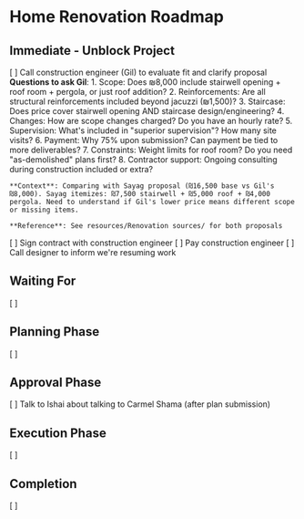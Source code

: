 # Home Renovation Roadmap

## Immediate - Unblock Project

[ ] Call construction engineer (Gil) to evaluate fit and clarify proposal
    **Questions to ask Gil**:
    1. Scope: Does ₪8,000 include stairwell opening + roof room + pergola, or just roof addition?
    2. Reinforcements: Are all structural reinforcements included beyond jacuzzi (₪1,500)?
    3. Staircase: Does price cover stairwell opening AND staircase design/engineering?
    4. Changes: How are scope changes charged? Do you have an hourly rate?
    5. Supervision: What's included in "superior supervision"? How many site visits?
    6. Payment: Why 75% upon submission? Can payment be tied to more deliverables?
    7. Constraints: Weight limits for roof room? Do you need "as-demolished" plans first?
    8. Contractor support: Ongoing consulting during construction included or extra?

    **Context**: Comparing with Sayag proposal (₪16,500 base vs Gil's ₪8,000). Sayag itemizes: ₪7,500 stairwell + ₪5,000 roof + ₪4,000 pergola. Need to understand if Gil's lower price means different scope or missing items.

    **Reference**: See resources/Renovation sources/ for both proposals

[ ] Sign contract with construction engineer
[ ] Pay construction engineer
[ ] Call designer to inform we're resuming work

## Waiting For

[ ]

## Planning Phase

[ ]

## Approval Phase

[ ] Talk to Ishai about talking to Carmel Shama (after plan submission)

## Execution Phase

[ ]

## Completion

[ ]
